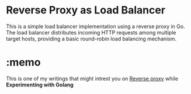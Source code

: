 # Reverse Proxy as Load Balancer

This is a simple load balancer implementation using a reverse proxy in Go. The load balancer
distributes incoming HTTP requests among multiple target hosts, providing a basic round-robin
load balancing mechanism.

# :memo

This is one of my writings that might intrest you on [Reverse proxy](https://oluwaseun.live/articles/proxy/)
while **Experimenting with Golang**

